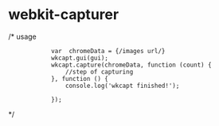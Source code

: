 # webkit-capturer


/*
usage

                var  chromeData = {/images url/}
                wkcapt.gui(gui);
                wkcapt.capture(chromeData, function (count) {
                    //step of capturing
                }, function () {
                    console.log('wkcapt finished!');

                });
*/

